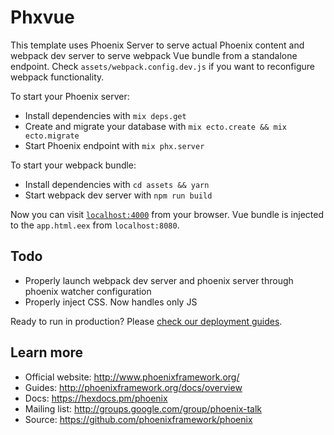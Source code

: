 # Phxvue

This template uses Phoenix Server to serve actual Phoenix content and webpack dev server to serve webpack Vue bundle from a standalone endpoint. Check `assets/webpack.config.dev.js` if you want to reconfigure webpack functionality.

To start your Phoenix server:

  * Install dependencies with `mix deps.get`
  * Create and migrate your database with `mix ecto.create && mix ecto.migrate`
  * Start Phoenix endpoint with `mix phx.server`

To start your webpack bundle:

  * Install dependencies with `cd assets && yarn`
  * Start webpack dev server with `npm run build`

Now you can visit [`localhost:4000`](http://localhost:4000) from your browser. Vue bundle is injected to the `app.html.eex` from `localhost:8080`.

## Todo

  * Properly launch webpack dev server and phoenix server through phoenix watcher configuration
  * Properly inject CSS. Now handles only JS

Ready to run in production? Please [check our deployment guides](http://www.phoenixframework.org/docs/deployment).

## Learn more

  * Official website: http://www.phoenixframework.org/
  * Guides: http://phoenixframework.org/docs/overview
  * Docs: https://hexdocs.pm/phoenix
  * Mailing list: http://groups.google.com/group/phoenix-talk
  * Source: https://github.com/phoenixframework/phoenix
